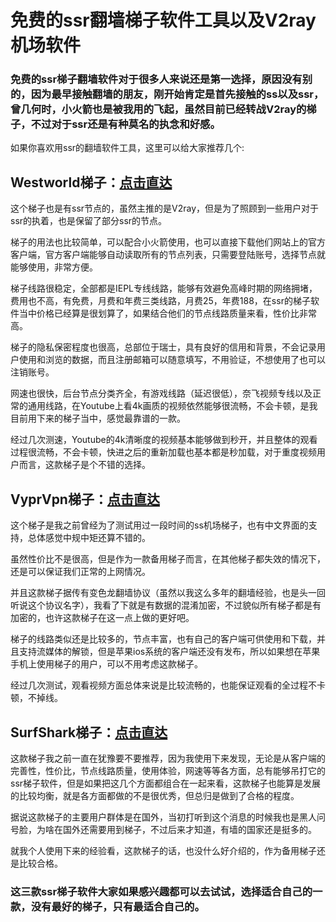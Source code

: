 # 免费的ssr翻墙梯子软件工具以及V2ray机场软件

### 免费的ssr梯子翻墙软件对于很多人来说还是第一选择，原因没有别的，因为最早接触翻墙的朋友，刚开始肯定是首先接触的ss以及ssr，曾几何时，小火箭也是被我用的飞起，虽然目前已经转战V2ray的梯子，不过对于ssr还是有种莫名的执念和好感。

如果你喜欢用ssr的翻墙软件工具，这里可以给大家推荐几个:


## Westworld梯子：[点击直达](https://xbsj3462.fun/i/art046)


这个梯子也是有ssr节点的，虽然主推的是V2ray，但是为了照顾到一些用户对于ssr的执着，也是保留了部分ssr的节点。

梯子的用法也比较简单，可以配合小火箭使用，也可以直接下载他们网站上的官方客户端，官方客户端能够自动读取所有的节点列表，只需要登陆账号，选择节点就能够使用，非常方便。

梯子线路很稳定，全部都是IEPL专线线路，能够有效避免高峰时期的网络拥堵，费用也不高，有免费，月费和年费三类线路，月费25，年费188，在ssr的梯子软件当中价格已经算是很划算了，如果结合他们的节点线路质量来看，性价比非常高。

梯子的隐私保密程度也很高，总部位于瑞士，具有良好的信用和背景，不会记录用户使用和浏览的数据，而且注册邮箱可以随意填写，不用验证，不想使用了也可以注销账号。

网速也很快，后台节点分类齐全，有游戏线路（延迟很低），奈飞视频专线以及正常的通用线路，在Youtube上看4k画质的视频依然能够很流畅，不会卡顿，是我目前用下来的梯子当中，感觉最靠谱的一款。

经过几次测速，Youtube的4k清晰度的视频基本能够做到秒开，并且整体的观看过程很流畅，不会卡顿，快进之后的重新加载也基本都是秒加载，对于重度视频用户而言，这款梯子是个不错的选择。


## VyprVpn梯子：[点击直达](vyprvpn.com)


这个梯子是我之前曾经为了测试用过一段时间的ss机场梯子，也有中文界面的支持，总体感觉中规中矩还算不错的。

虽然性价比不是很高，但是作为一款备用梯子而言，在其他梯子都失效的情况下，还是可以保证我们正常的上网情况。

并且这款梯子据传有变色龙翻墙协议（虽然以我这么多年的翻墙经验，也是头一回听说这个协议名字），我看了下就是有数据的混淆加密，不过貌似所有梯子都是有加密的，也许这款梯子在这一点上做的更好吧。

梯子的线路类似还是比较多的，节点丰富，也有自己的客户端可供使用和下载，并且支持流媒体的解锁，但是苹果ios系统的客户端还没有发布，所以如果想在苹果手机上使用梯子的用户，可以不用考虑这款梯子。

经过几次测试，观看视频方面总体来说是比较流畅的，也能保证观看的全过程不卡顿，不掉线。


## SurfShark梯子：[点击直达](SurfShar.com)


这款梯子我之前一直在犹豫要不要推荐，因为我使用下来发现，无论是从客户端的完善性，性价比，节点线路质量，使用体验，网速等等各方面，总有能够吊打它的ssr梯子软件，但是如果把这几个方面都组合在一起来看，这款梯子也能算是发展的比较均衡，就是各方面都做的不是很优秀，但总归是做到了合格的程度。

据说这款梯子的主要用户群体是在国外，当初打听到这个消息的时候我也是黑人问号脸，为啥在国外还需要用到梯子，不过后来才知道，有墙的国家还是挺多的。

就我个人使用下来的经验看，这款梯子的话，也没什么好介绍的，作为备用梯子还是比较合格。

### 这三款ssr梯子软件大家如果感兴趣都可以去试试，选择适合自己的一款，没有最好的梯子，只有最适合自己的。
